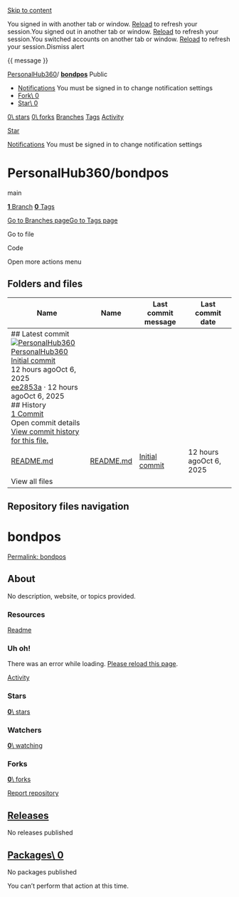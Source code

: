 [Skip to content](https://github.com/PersonalHub360/bondpos#start-of-content)

You signed in with another tab or window. [Reload](https://github.com/PersonalHub360/bondpos) to refresh your session.You signed out in another tab or window. [Reload](https://github.com/PersonalHub360/bondpos) to refresh your session.You switched accounts on another tab or window. [Reload](https://github.com/PersonalHub360/bondpos) to refresh your session.Dismiss alert

{{ message }}

[PersonalHub360](https://github.com/PersonalHub360)/ **[bondpos](https://github.com/PersonalHub360/bondpos)** Public

- [Notifications](https://github.com/login?return_to=%2FPersonalHub360%2Fbondpos) You must be signed in to change notification settings
- [Fork\\
0](https://github.com/login?return_to=%2FPersonalHub360%2Fbondpos)
- [Star\\
0](https://github.com/login?return_to=%2FPersonalHub360%2Fbondpos)


[0\\
stars](https://github.com/PersonalHub360/bondpos/stargazers) [0\\
forks](https://github.com/PersonalHub360/bondpos/forks) [Branches](https://github.com/PersonalHub360/bondpos/branches) [Tags](https://github.com/PersonalHub360/bondpos/tags) [Activity](https://github.com/PersonalHub360/bondpos/activity)

[Star](https://github.com/login?return_to=%2FPersonalHub360%2Fbondpos)

[Notifications](https://github.com/login?return_to=%2FPersonalHub360%2Fbondpos) You must be signed in to change notification settings

# PersonalHub360/bondpos

main

[**1** Branch](https://github.com/PersonalHub360/bondpos/branches) [**0** Tags](https://github.com/PersonalHub360/bondpos/tags)

[Go to Branches page](https://github.com/PersonalHub360/bondpos/branches)[Go to Tags page](https://github.com/PersonalHub360/bondpos/tags)

Go to file

Code

Open more actions menu

## Folders and files

| Name | Name | Last commit message | Last commit date |
| --- | --- | --- | --- |
| ## Latest commit<br>[![PersonalHub360](https://avatars.githubusercontent.com/u/233523797?v=4&size=40)](https://github.com/PersonalHub360)[PersonalHub360](https://github.com/PersonalHub360/bondpos/commits?author=PersonalHub360)<br>[Initial commit](https://github.com/PersonalHub360/bondpos/commit/ee2853afbd25aa7722a7e14e1aa859c75b2746bc)<br>12 hours agoOct 6, 2025<br>[ee2853a](https://github.com/PersonalHub360/bondpos/commit/ee2853afbd25aa7722a7e14e1aa859c75b2746bc) · 12 hours agoOct 6, 2025<br>## History<br>[1 Commit](https://github.com/PersonalHub360/bondpos/commits/main/) <br>Open commit details<br>[View commit history for this file.](https://github.com/PersonalHub360/bondpos/commits/main/) |
| [README.md](https://github.com/PersonalHub360/bondpos/blob/main/README.md "README.md") | [README.md](https://github.com/PersonalHub360/bondpos/blob/main/README.md "README.md") | [Initial commit](https://github.com/PersonalHub360/bondpos/commit/ee2853afbd25aa7722a7e14e1aa859c75b2746bc "Initial commit") | 12 hours agoOct 6, 2025 |
| View all files |

## Repository files navigation

# bondpos

[Permalink: bondpos](https://github.com/PersonalHub360/bondpos#bondpos)

## About

No description, website, or topics provided.


### Resources

[Readme](https://github.com/PersonalHub360/bondpos#readme-ov-file)

### Uh oh!

There was an error while loading. [Please reload this page](https://github.com/PersonalHub360/bondpos).

[Activity](https://github.com/PersonalHub360/bondpos/activity)

### Stars

[**0**\\
stars](https://github.com/PersonalHub360/bondpos/stargazers)

### Watchers

[**0**\\
watching](https://github.com/PersonalHub360/bondpos/watchers)

### Forks

[**0**\\
forks](https://github.com/PersonalHub360/bondpos/forks)

[Report repository](https://github.com/contact/report-content?content_url=https%3A%2F%2Fgithub.com%2FPersonalHub360%2Fbondpos&report=PersonalHub360+%28user%29)

## [Releases](https://github.com/PersonalHub360/bondpos/releases)

No releases published

## [Packages\  0](https://github.com/users/PersonalHub360/packages?repo_name=bondpos)

No packages published

You can’t perform that action at this time.